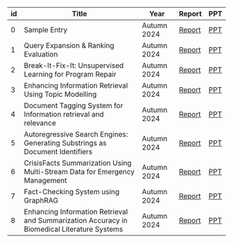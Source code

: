 | id  | Title              | Year       | Report                                   | PPT                                   |
|-----|--------------------|------------|------------------------------------------|---------------------------------------|
| 0   | Sample Entry      | Autumn 2024 | [Report](https://raw.githubusercontent.com/parth126/IT550/main/reports/spir0468-mitra.pdf)| [PPT](https://raw.githubusercontent.com/parth126/IT550/main//presentations/IT550-Introduction_to_Information_Retrieval.pptx) |
| 1   | Query Expansion & Ranking Evaluation | Autumn 2024 | [Report](https://raw.githubusercontent.com/parth126/IT550/main/reports/QUERY_EXPANSION_ISSUE_15.pdf) | [PPT](https://raw.githubusercontent.com/parth126/IT550/main/presentations/ISSUE_15_QUERY_EXPANSION.pptx) |
| 2   | Break-It-Fix-It: Unsupervised Learning for Program Repair | Autumn 2024 | [Report](https://raw.githubusercontent.com/parth126/IT550/main/reports/ISSUE_16_BREAK-IT-FIX-IT.pdf) | [PPT](https://raw.githubusercontent.com/parth126/IT550/main/presentations/ISSUE_16_BREAK-IT-FIX-IT.pptx) |
| 3   | Enhancing Information Retrieval Using Topic Modelling | Autumn 2024 | [Report](https://raw.githubusercontent.com/parth126/IT550/main/reports/Enhancing_Information_Retrieval_Using_Topic_Modelling_Issue_26.pdf) | [PPT](https://raw.githubusercontent.com/parth126/IT550/main/presentations/Issue_16_Enhancing_Information_Retrieval_Using_Topic_Modeling.pptx) |
| 4   | Document Tagging System for Information retrieval and relevance      | Autumn 2024 | [Report](https://raw.githubusercontent.com/adi3025/IT550/Data_Navigators/reports/IT550_Extended_Abstract_Issue_22.pdf)| [PPT](https://raw.githubusercontent.com/adi3025/IT550/Data_Navigators/presentations/Document_Tagging_Issue_22.pdf) |
| 5   | Autoregressive Search Engines: Generating Substrings as Document Identifiers | Autumn 2024 | [Report](https://raw.githubusercontent.com/parth126/IT550/main/reports/IT550_Extended_Abstract_Group_11.pdf)| [PPT](https://raw.githubusercontent.com/parth126/IT550/main//presentations/Group11.pptx) |
| 6   | CrisisFacts Summarization Using Multi-Stream Data for Emergency Management | Autumn 2024 | [Report](https://raw.githubusercontent.com/202103002/Crisisfacts_Issue-14/Rescue-Retrevals/reports/Rescue_Retrevals_Team-14.pdf) | [PPT](https://raw.githubusercontent.com/202103002/Crisisfacts_Issue-14/Rescue-Retrevals/presentations/Rescue_Retrevals_Team-14_Presentation.pdf) |
| 7   | Fact-Checking System using GraphRAG | Autumn 2024 | [Report](https://raw.githubusercontent.com/parth126/IT550/main/reports/Fact_Checking_using_GraphRAG_ISSUE_21.pdf) | [PPT](https://raw.githubusercontent.com/parth126/IT550/main//presentations/ISSUE_21_Fact_Checking_using_GraphRAG.pdf)                         |
| 8   | Enhancing Information Retrieval and Summarization Accuracy in Biomedical Literature Systems | Autumn 2024 | [Report](https://raw.githubusercontent.com/parth126/IT550/main/reports/Enhance_IR_and_Summarization_ISSUE_13.pdf) | [PPT](https://raw.githubusercontent.com/parth126/IT550/main/presentations/ISSUE_13-Enhance_IR_and_Summarization.pdf) |
